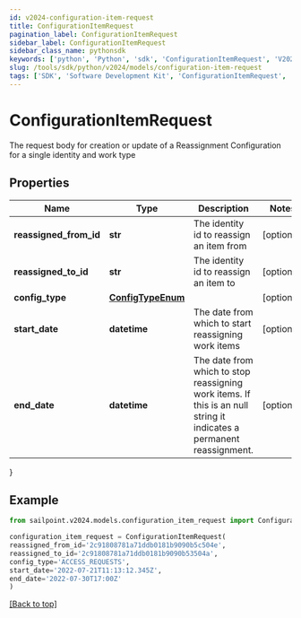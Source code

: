 ```yaml
---
id: v2024-configuration-item-request
title: ConfigurationItemRequest
pagination_label: ConfigurationItemRequest
sidebar_label: ConfigurationItemRequest
sidebar_class_name: pythonsdk
keywords: ['python', 'Python', 'sdk', 'ConfigurationItemRequest', 'V2024ConfigurationItemRequest'] 
slug: /tools/sdk/python/v2024/models/configuration-item-request
tags: ['SDK', 'Software Development Kit', 'ConfigurationItemRequest', 'V2024ConfigurationItemRequest']
---
```


# ConfigurationItemRequest

The request body for creation or update of a Reassignment Configuration for a single identity and work type

## Properties

Name | Type | Description | Notes
------------ | ------------- | ------------- | -------------
**reassigned_from_id** | **str** | The identity id to reassign an item from | [optional] 
**reassigned_to_id** | **str** | The identity id to reassign an item to | [optional] 
**config_type** | [**ConfigTypeEnum**](config-type-enum) |  | [optional] 
**start_date** | **datetime** | The date from which to start reassigning work items | [optional] 
**end_date** | **datetime** | The date from which to stop reassigning work items.  If this is an null string it indicates a permanent reassignment. | [optional] 
}

## Example

```python
from sailpoint.v2024.models.configuration_item_request import ConfigurationItemRequest

configuration_item_request = ConfigurationItemRequest(
reassigned_from_id='2c91808781a71ddb0181b9090b5c504e',
reassigned_to_id='2c91808781a71ddb0181b9090b53504a',
config_type='ACCESS_REQUESTS',
start_date='2022-07-21T11:13:12.345Z',
end_date='2022-07-30T17:00Z'
)

```
[[Back to top]](#) 

